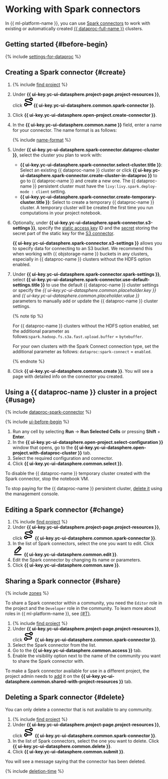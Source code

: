 # Working with Spark connectors

In {{ ml-platform-name }}, you can use [Spark connectors](../../concepts/spark-connector.md) to work with existing or automatically created [{{ dataproc-full-name }}](../../../data-proc/) clusters.

## Getting started {#before-begin}

{% include [settings-for-dataproc](../../../_includes/datasphere/settings-for-data-processing.md) %}

## Creating a Spark connector {#create}

1. {% include [find project](../../../_includes/datasphere/ui-find-project.md) %}
1. Under **{{ ui-key.yc-ui-datasphere.project-page.project-resources }}**, click ![spark-connector](../../../_assets/console-icons/route.svg)**{{ ui-key.yc-ui-datasphere.common.spark-connector }}**.
1. Click **{{ ui-key.yc-ui-datasphere.open-project.create-connector }}**.
1. In the **{{ ui-key.yc-ui-datasphere.common.name }}** field, enter a name for your connector. The name format is as follows:

   {% include [name-format](../../../_includes/name-format-2.md) %}

1. Under **{{ ui-key.yc-ui-datasphere.spark-connector.dataproc-cluster }}**, select the cluster you plan to work with:

   * **{{ ui-key.yc-ui-datasphere.spark-connector.select-cluster.title }}**: Select an existing {{ dataproc-name }} cluster or click **{{ ui-key.yc-ui-datasphere.spark-connector.create-cluster-in-dataproc }}** to go to {{ dataproc-name }} and create a new one. The {{ dataproc-name }} persistent cluster must have the `livy:livy.spark.deploy-mode : client` setting.
   * **{{ ui-key.yc-ui-datasphere.spark-connector.create-temporary-cluster.title }}**: Select to create a temporary {{ dataproc-name }} cluster. A temporary cluster will be created the first time you run computations in your project notebook.

1. Optionally, under **{{ ui-key.yc-ui-datasphere.spark-connector.s3-settings }}**, specify the [static access key](../../../iam/operations/sa/create-access-key.md) ID and the [secret](../../concepts/secrets.md) storing the secret part of the static key for the [S3 connector](../../concepts/s3-connector.md).

   **{{ ui-key.yc-ui-datasphere.spark-connector.s3-settings }}** allows you to specify data for connecting to an S3 bucket. We recommend this when working with {{ objstorage-name }} buckets in any clusters, especially in {{ dataproc-name }} clusters without the HDFS option enabled.

1. Under **{{ ui-key.yc-ui-datasphere.spark-connector.spark-settings }}**, select **{{ ui-key.yc-ui-datasphere.spark-connector.use-default-settings.title }}** to use the default {{ dataproc-name }} cluster settings or specify the *{{ ui-key.yc-ui-datasphere.common.placeholder.key }}* and *{{ ui-key.yc-ui-datasphere.common.placeholder.value }}* parameters to manually add or update the {{ dataproc-name }} cluster settings.

   {% note tip %}

   For {{ dataproc-name }} clusters without the HDFS option enabled, set the additional parameter as follows:`spark.hadoop.fs.s3a.fast.upload.buffer` = `bytebuffer`.

   For your own clusters with the Spark Connect connection type, set the additional parameter as follows: `dataproc:spark-connect` = `enabled`.

   {% endnote %}

1. Click **{{ ui-key.yc-ui-datasphere.common.create }}**. You will see a page with detailed info on the connector you created.

## Using a {{ dataproc-name }} cluster in a project {#usage}

{% include [dataproc-spark-connector](../../../_includes/datasphere/data-processing-spark-connector.md) %}

{% include [ui-before-begin](../../../_includes/datasphere/ui-before-begin.md) %}

1. Run any cell by selecting **Run** → **Run Selected Cells** or pressing **Shift** + **Enter**.
1. In the **{{ ui-key.yc-ui-datasphere.open-project.select-configuration }}** window that opens, go to the **{{ ui-key.yc-ui-datasphere.open-project.with-dataproc-cluster }}** tab.
1. Select the required configuration and connector.
1. Click **{{ ui-key.yc-ui-datasphere.common.select }}**.

To disable the {{ dataproc-name }} temporary cluster created with the Spark connector, stop the notebook VM.

To stop paying for the {{ dataproc-name }} persistent cluster, [delete it](../../../data-proc/operations/cluster-delete.md) using the management console.

## Editing a Spark connector {#change}

1. {% include [find project](../../../_includes/datasphere/ui-find-project.md) %}
1. Under **{{ ui-key.yc-ui-datasphere.project-page.project-resources }}**, click ![spark-connector](../../../_assets/console-icons/route.svg) **{{ ui-key.yc-ui-datasphere.common.spark-connector }}**.
1. In the list of Spark connectors, select the one you want to edit. Click ![pencil](../../../_assets/console-icons/pencil-to-line.svg) **{{ ui-key.yc-ui-datasphere.common.edit }}**.
1. Edit the Spark connector by changing its name or parameters.
1. Click **{{ ui-key.yc-ui-datasphere.common.save }}**.

## Sharing a Spark connector {#share}

{% include [zones](../../../_includes/datasphere/zones.md) %}

To share a Spark connector within a community, you need the `Editor` role in the project and the `Developer` role in the community. To learn more about roles in {{ ml-platform-name }}, see [{#T}](../../security/index.md).

1. {% include [find project](../../../_includes/datasphere/ui-find-project.md) %}
1. Under **{{ ui-key.yc-ui-datasphere.project-page.project-resources }}**, click ![spark-connector](../../../_assets/console-icons/route.svg) **{{ ui-key.yc-ui-datasphere.common.spark-connector }}**.
1. Select the Spark connector from the list.
1. Go to the **{{ ui-key.yc-ui-datasphere.common.access }}** tab.
1. Enable the visibility option next to the name of the community you want to share the Spark connector with.

To make a Spark connector available for use in a different project, the project admin needs to [add](../projects/use-shared-resource.md) it on the **{{ ui-key.yc-ui-datasphere.common.shared-with-project-resources }}** tab.

## Deleting a Spark connector {#delete}

You can only delete a connector that is not available to any community.

1. {% include [find project](../../../_includes/datasphere/ui-find-project.md) %}
1. Under **{{ ui-key.yc-ui-datasphere.project-page.project-resources }}**, click ![spark-connector](../../../_assets/console-icons/route.svg) **{{ ui-key.yc-ui-datasphere.common.spark-connector }}**.
1. In the list of Spark connectors, select the one you want to delete. Click **{{ ui-key.yc-ui-datasphere.common.delete }}**.
1. Click **{{ ui-key.yc-ui-datasphere.common.submit }}**.

You will see a message saying that the connector has been deleted.

{% include [deletion-time](../../../_includes/datasphere/deletion-time.md) %}

